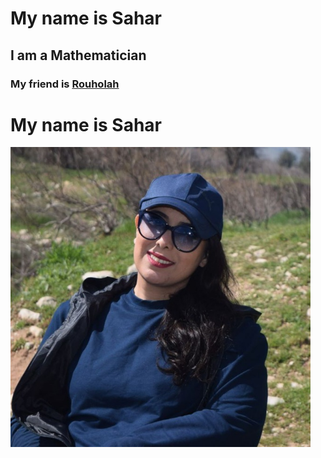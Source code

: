 # My name is Sahar
## I am a Mathematician
### My friend is [Rouholah](http://rhoseininaveh.github.io)
# My name is Sahar
<img src="Sahar.jpg" width="480">
